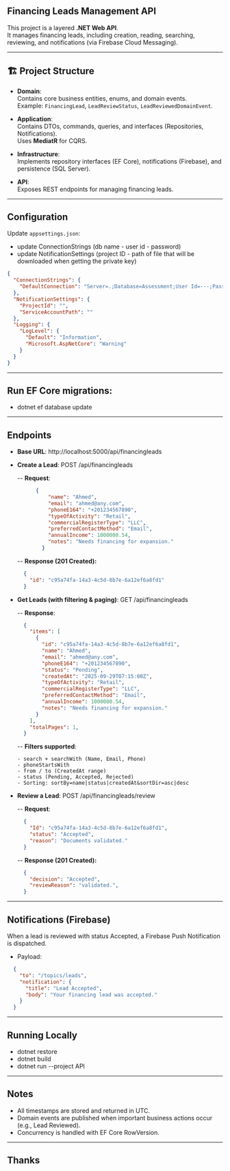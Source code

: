 ## Financing Leads Management API
This project is a layered **.NET Web API**.  
It manages financing leads, including creation, reading, searching, reviewing, and notifications (via Firebase Cloud Messaging).

---

## 🏗️ Project Structure

- **Domain**:  
  Contains core business entities, enums, and domain events.  
  Example: `FinancingLead`, `LeadReviewStatus`, `LeadReviewedDomainEvent`.

- **Application**:  
  Contains DTOs, commands, queries, and interfaces (Repositories, Notifications).  
  Uses **MediatR** for CQRS.

- **Infrastructure**:  
  Implements repository interfaces (EF Core), notifications (Firebase), and persistence (SQL Server).

- **API**:  
  Exposes REST endpoints for managing financing leads.

---

## Configuration

Update `appsettings.json`: 
- update ConnectionStrings (db name - user id - password) 
- update NotificationSettings (project ID - path of file that will be downloaded when getting the private key)

```json
{
  "ConnectionStrings": {
    "DefaultConnection": "Server=.;Database=Assessment;User Id=---;Password=--;TrustServerCertificate=true"
  },
  "NotificationSettings": {
    "ProjectId": "",
    "ServiceAccountPath": ""
  },
  "Logging": {
    "LogLevel": {
      "Default": "Information",
      "Microsoft.AspNetCore": "Warning"
    }
  }
}
```

---

## Run EF Core migrations:
- dotnet ef database update

---

## Endpoints
- **Base URL**: http://localhost:5000/api/financingleads
- **Create a Lead**: POST /api/financingleads
  
     -- **Request**:
    ```json
          {
              "name": "Ahmed",
              "email": "ahmed@any.com",
              "phoneE164": "+201234567890",
              "typeOfActivity": "Retail",
              "commercialRegisterType": "LLC",
              "preferredContactMethod": "Email",
              "annualIncome": 1000000.54,
              "notes": "Needs financing for expansion."
            }
   ```
    -- **Response (201 Created):**

  ```json
    {
      "id": "c95a74fa-14a3-4c5d-8b7e-6a12ef6a8fd1"
    }
  ```
- **Get Leads (with filtering & paging)**: GET /api/financingleads
 
    -- **Response**:
    ```json
      {
        "items": [
          {
            "id": "c95a74fa-14a3-4c5d-8b7e-6a12ef6a8fd1",
            "name": "Ahmed",
            "email": "ahmed@any.com",
            "phoneE164": "+201234567890",
            "status": "Pending",
            "createdAt": "2025-09-29T07:15:00Z",
            "typeOfActivity": "Retail",
            "commercialRegisterType": "LLC",
            "preferredContactMethod": "Email",
            "annualIncome": 1000000.54,
            "notes": "Needs financing for expansion."
          }
        ],
        "totalPages": 1,
      }
    ```

    -- **Filters supported**:
  
      - search + searchWith (Name, Email, Phone)
      - phoneStartsWith
      - from / to (CreatedAt range)
      - status (Pending, Accepted, Rejected)
      - Sorting: sortBy=name|status|createdAt&sortDir=asc|desc

- **Review a Lead**: POST /api/financingleads/review

    -- **Request**:
    ```json
      {
        "Id": "c95a74fa-14a3-4c5d-8b7e-6a12ef6a8fd1",
        "status": "Accepted",
        "reason": "Documents validated."
      }
   ```
    -- **Response (201 Created):**

  ```json
    {
      "decision": "Accepted",
      "reviewReason": "validated.",
    }
  ```

----

## Notifications (Firebase)

When a lead is reviewed with status Accepted, a Firebase Push Notification is dispatched.

- Payload:
```json
  {
    "to": "/topics/leads",
    "notification": {
      "title": "Lead Accepted",
      "body": "Your financing lead was accepted."
    }
  }
```

---

## Running Locally

- dotnet restore
- dotnet build
- dotnet run --project API

---

## Notes

- All timestamps are stored and returned in UTC.
- Domain events are published when important business actions occur (e.g., Lead Reviewed).
- Concurrency is handled with EF Core RowVersion.

---
## Thanks
